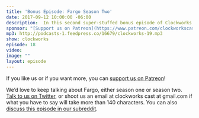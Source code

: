 ```yaml
---
title: 'Bonus Episode: Fargo Season Two'
date: 2017-09-12 10:00:00 -06:00
description:  In this second super-stuffed bonus episode of Clockworks Jan and Paul take a look at the second season of Fargo. There’s a lot to talk about, so dig in!
sponsor: "[Support us on Patreon](https://www.patreon.com/clockworkscast)"
mp3: http://podcasts-1.feedpress.co/16679/clockworks-19.mp3
show: clockworks
episode: 18
video:
image: ""
layout: episode
---
```


If you like us or if you want more, you can [support us on Patreon](https://www.patreon.com/clockworkscast)!

We’d love to keep talking about Fargo, either season one or season two. [Talk to us on Twitter](http://www.twitter.com/clockworkscast), or shoot us an email at clockworks cast at gmail.com if what you have to say will take more than 140 characters. You can also [discuss this episode in our subreddit](https://www.reddit.com/r/Goodstuff_fm/).
